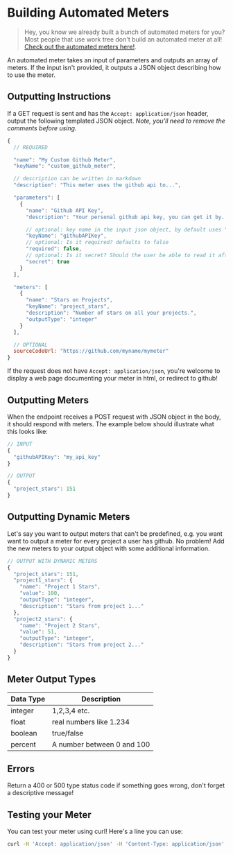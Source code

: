 # Building Automated Meters

> Hey, you know we already built a bunch of automated meters for you? Most people that use work tree don't build an automated meter at all! [Check out the automated meters here!](#).

An automated meter takes an input of parameters and outputs an array of meters. If the input isn't provided, it outputs a JSON object describing how to use the meter.

## Outputting Instructions

If a GET request is sent and has the `Accept: application/json` header, output the following templated JSON object. _Note, you'll need to remove the comments before using._

```javascript
{
  // REQUIRED

  "name": "My Custom Github Meter",
  "keyName": "custom_github_meter",

  // description can be written in markdown
  "description": "This meter uses the github api to...",

  "parameters": [
    {
      "name": "Github API Key",
      "description": "Your personal github api key, you can get it by...",

      // optional: key name in the input json object, by default uses "name"
      "keyName": "githubAPIKey",
      // optional: Is it required? defaults to false
      "required": false,
      // optional: Is it secret? Should the user be able to read it after submitting it? defaults to false
      "secret": true
    }
  ],

  "meters": [
    {
      "name": "Stars on Projects",
      "keyName": "project_stars",
      "description": "Number of stars on all your projects.",
      "outputType": "integer"
    }
  ],

  // OPTIONAL
  sourceCodeUrl: "https://github.com/myname/mymeter"
}
```

If the request does not have `Accept: application/json`, you're welcome to display a web page documenting your meter in html, or redirect to github!

## Outputting Meters

When the endpoint receives a POST request with JSON object in the body, it should respond with meters. The example below should illustrate what this looks like:

```javascript
// INPUT
{
  "githubAPIKey": "my_api_key"
}
```

```javascript
// OUTPUT
{
  "project_stars": 151
}
```

## Outputting Dynamic Meters

Let's say you want to output meters that can't be predefined, e.g. you want want to output a meter for every project a user has github. No problem! Add the new meters to your output object with some additional information.

```javascript
// OUTPUT WITH DYNAMIC METERS
{
  "project_stars": 151,
  "project1_stars": {
    "name": "Project 1 Stars",
    "value": 100,
    "outputType": "integer",
    "description": "Stars from project 1..."
  },
  "project2_stars": {
    "name": "Project 2 Stars",
    "value": 51,
    "outputType": "integer",
    "description": "Stars from project 2..."
  }
}
```

## Meter Output Types

| Data Type | Description                |
| --------- | -------------------------- |
| integer   | 1,2,3,4 etc.               |
| float     | real numbers like 1.234    |
| boolean   | true/false                 |
| percent   | A number between 0 and 100 |

## Errors

Return a 400 or 500 type status code if something goes wrong, don't forget a descriptive message!

## Testing your Meter

You can test your meter using curl! Here's a line you can use:

```bash
curl -H 'Accept: application/json' -H 'Content-Type: application/json' -d '{ "githubAPIKey": "some_key" }'
```
